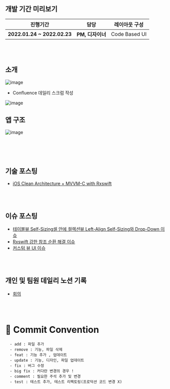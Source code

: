 
## 개발 기간 미리보기 

| 진행기간                      | 담당                               | 레이아웃 구성                       |
| --------------------------- | --------------------------------- | ------------------------------ |
| **2022.01.24 ~ 2022.02.23** | **PM, 디자이너**                   | Code Based UI                     |

</br>
</br>


## 소개
![image](https://user-images.githubusercontent.com/42762236/155561078-cca28f81-a3a7-4937-97b0-29d52cbcb682.png)


- Confluence 데일리 스크럼 작성

![image](https://user-images.githubusercontent.com/42762236/155559073-ecb33d6c-d67a-463e-9140-c89949fbe0fd.png)



## 앱 구조

![image](https://user-images.githubusercontent.com/42762236/155539674-19cb7d6d-ccbd-4ac3-8b3a-e46d642fc8b0.png)
</br>
</br>
</br>
</br>
</br>

## 기술 포스팅
- [iOS Clean Architecture + MVVM-C with Rxswift](https://cau-meng2.tistory.com/137?category=912854)
</br>
</br>

## 이슈 포스팅
- [테이블뷰 Self-Sizing셀 안에 컬렉션뷰 Left-Align Self-Sizing와 Drop-Down 이슈](https://cau-meng2.tistory.com/136?category=912855)
- [Rxswift 강한 참조 순환 해결 이슈](https://cau-meng2.tistory.com/135?category=912855)
- [커스텀 뷰 UI 이슈](https://cau-meng2.tistory.com/134?category=912855)
</br>
</br>

## 개인 및 팀원 데일리 노션 기록
- [회의](https://www.notion.so/SLP-65d543aa35d14911a22f41a4815b84df)

</br>
</br>



# :memo: Commit Convention

```
  - add : 파일 추가
  - remove : 기능, 파일 삭제
  - feat : 기능 추가 , 업데이트
  - update : 기능, 디자인, 파일 업데이트
  - fix : 버그 수정
  - big fix : 커다란 변경의 경우 !
  - comment : 필요한 주석 추가 및 변경   
  - test : 테스트 추가, 테스트 리팩토링(프로덕션 코드 변경 X) 
```

